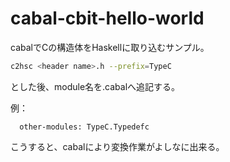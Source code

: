 cabal-cbit-hello-world
===

cabalでCの構造体をHaskellに取り込むサンプル。

```bash
c2hsc <header name>.h --prefix=TypeC
```

とした後、module名を<project name>.cabalへ追記する。

例：

```
  other-modules: TypeC.Typedefc
```

こうすると、cabalにより変換作業がよしなに出来る。
